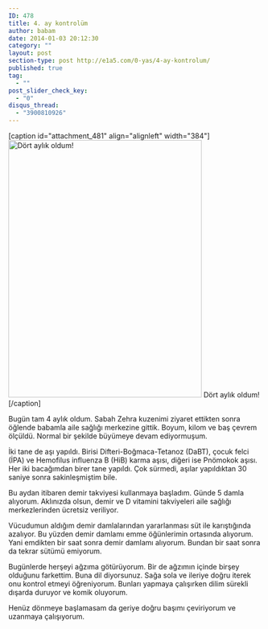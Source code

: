 ```yaml
---
ID: 478
title: 4. ay kontrolüm
author: babam
date: 2014-01-03 20:12:30
category: ""
layout: post
section-type: post http://e1a5.com/0-yas/4-ay-kontrolum/
published: true
tag:
  - ""
post_slider_check_key:
  - "0"
disqus_thread:
  - "3900810926"
---
```

[caption id="attachment_481" align="alignleft" width="384"]<a href="http://e1a5.com/wp-content/uploads/2014/01/dortay.jpg"><img class="  wp-image-481" title="Dört aylık oldum!" src="http://e1a5.com/wp-content/uploads/2014/01/dortay.jpg" alt="Dört aylık oldum!" width="384" height="512" /></a> Dört aylık oldum![/caption]

Bugün tam 4 aylık oldum. Sabah Zehra kuzenimi ziyaret ettikten sonra öğlende babamla aile sağlığı merkezine gittik. Boyum, kilom ve baş çevrem ölçüldü. Normal bir şekilde büyümeye devam ediyormuşum.

İki tane de aşı yapıldı. Birisi Difteri-Boğmaca-Tetanoz (DaBT), çocuk felci (İPA) ve Hemofilus influenza B (HiB) karma aşısı, diğeri ise Pnömokok aşısı. Her iki bacağımdan birer tane yapıldı. Çok sürmedi, aşılar yapıldıktan 30 saniye sonra sakinleşmiştim bile.

Bu aydan itibaren demir takviyesi kullanmaya başladım. Günde 5 damla alıyorum. Aklınızda olsun, demir ve D vitamini takviyeleri aile sağlığı merkezlerinden ücretsiz veriliyor.

Vücudumun aldığım demir damlalarından yararlanması süt ile karıştığında azalıyor. Bu yüzden demir damlamı emme öğünlerimin ortasında alıyorum. Yani emdikten bir saat sonra demir damlamı alıyorum. Bundan bir saat sonra da tekrar sütümü emiyorum.

Bugünlerde herşeyi ağzıma götürüyorum. Bir de ağzımın içinde birşey olduğunu farkettim. Buna dil diyorsunuz. Sağa sola ve ileriye doğru iterek onu kontrol etmeyi öğreniyorum. Bunları yapmaya çalışırken dilim sürekli dışarda duruyor ve komik oluyorum.

Henüz dönmeye başlamasam da geriye doğru başımı çeviriyorum ve uzanmaya çalışıyorum.
